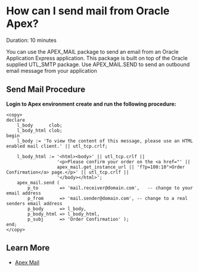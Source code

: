 # How can I send mail from Oracle Apex?
Duration: 10 minutes

You can use the APEX\_MAIL package to send an email from an Oracle Application Express application. This package is built on top of the Oracle supplied UTL_SMTP package. Use APEX\_MAIL.SEND to send an outbound email message from your application

## Send Mail Procedure

**Login to Apex environment create and run the following procedure:**

 
```
<copy>
declare
    l_body      clob;
    l_body_html clob;
begin
    l_body := 'To view the content of this message, please use an HTML enabled mail client.' || utl_tcp.crlf;
 
    l_body_html := '<html><body>' || utl_tcp.crlf ||
                   '<p>Please confirm your order on the <a href="' ||
                   apex_mail.get_instance_url || 'f?p=100:10">Order Confirmation</a> page.</p>' || utl_tcp.crlf ||
                   '</body></html>'; 
    apex_mail.send (
        p_to        => 'mail.receiver@domain.com',   -- change to your email address
        p_from      => 'mail.sender@domain.com', -- change to a real senders email address
        p_body      => l_body,
        p_body_html => l_body_html,
        p_subj      => 'Order Confirmation' );
end;
</copy>
```
 

## Learn More
* [Apex Mail](https://docs.oracle.com/database/121/AEAPI/apex_mail.htm)
